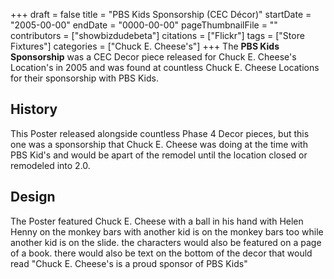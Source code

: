 +++
draft = false
title = "PBS Kids Sponsorship (CEC Décor)"
startDate = "2005-00-00"
endDate = "0000-00-00"
pageThumbnailFile = ""
contributors = ["showbizdudebeta"]
citations = ["Flickr"]
tags = ["Store Fixtures"]
categories = ["Chuck E. Cheese's"]
+++
The **PBS Kids Sponsorship** was a CEC Decor piece released for Chuck E. Cheese's Location's in 2005 and was found at countless Chuck E. Cheese Locations for their sponsorship with PBS Kids.

## History

This Poster released alongside countless Phase 4 Decor pieces, but this one was a sponsorship that Chuck E. Cheese was doing at the time with PBS Kid's and would be apart of the remodel until the location closed or remodeled into 2.0.

## Design 

The Poster featured Chuck E. Cheese with a ball in his hand with Helen Henny on the monkey bars with another kid is on the monkey bars too while another kid is on the slide. the characters would also be featured on a page of a book. there would also be text on the bottom of the decor that would read "Chuck E. Cheese's is a proud sponsor of PBS Kids"
 
